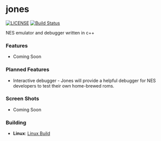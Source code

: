 # jones

[![LICENSE](https://img.shields.io/badge/license-MIT-blue.svg)](LICENSE)
[![Build Status](https://travis-ci.org/thejunkjon/jones.svg?branch=master)](https://travis-ci.org/thejunkjon/jones)

NES emulator and debugger written in c++

### Features

* Coming Soon

### Planned Features

* Interactive debugger - Jones will provide a helpful debugger for NES developers to test their own home-brewed roms.

### Screen Shots

* Coming Soon

### Building

* __Linux__: [Linux Build](https://github.com/thejunkjon/jones/wiki/Build-For-Linux)
